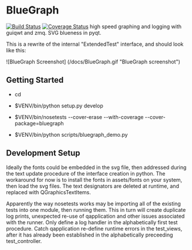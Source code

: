# BlueGraph
[![Build Status](https://travis-ci.org/WasatchPhotonics/BlueGraph.svg?branch=master)](https://travis-ci.org/WasatchPhotonics/BlueGraph) [![Coverage Status](https://coveralls.io/repos/WasatchPhotonics/BlueGraph/badge.svg?branch=master&service=github)](https://coveralls.io/github/WasatchPhotonics/BlueGraph?branch=master)
high speed graphing and logging with guiqwt and zmq. SVG blueness in pyqt.

This is a rewrite of the internal "ExtendedTest" interface, and should
look like this:

![BlueGraph Screenshot] (/docs/BlueGraph.gif "BlueGraph screenshot")


Getting Started
---------------

- cd <directory containing this file>

- $VENV/bin/python setup.py develop

- $VENV/bin/nosetests --cover-erase --with-coverage --cover-package=bluegraph

- $VENV/bin/python scripts/bluegraph_demo.py

Development Setup
-----------------

Ideally the fonts could be embedded in the svg file, then addressed
during the text update procedure of the interface creation in python.
The workaround for now is to install the fonts in assets/fonts on your
system, then load the svg files. The text designators are deleted at
runtime, and replaced with QGraphicsTextItems.

Apparently the way nosetests works may be importing all of the existing
tests into one module, then running them. This in turn will create
duplicate log prints, unexpected re-use of qapplication and other issues
associated with the runner. Only define a log handler in the
alphabetically first test procedure. Catch qapplication re-define
runtime errors in the test_views, after it has already been established
in the alphabetically preceeding test_controller.

